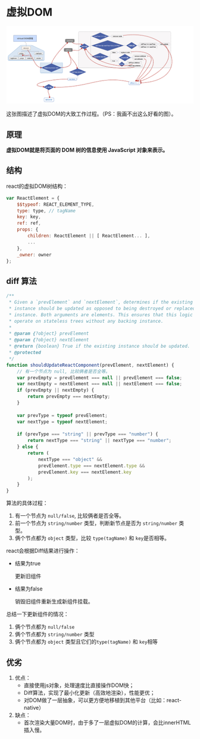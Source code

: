 # 虚拟DOM

![](../../images/virtual-dom.png)

这张图描述了虚拟DOM的大致工作过程。（PS：我画不出这么好看的图）。

## 原理

**虚拟DOM就是将页面的 DOM 树的信息使用 JavaScript 对象来表示。**

## 结构

react的虚拟DOM树结构：

```js
var ReactElement = {
    $$typeof: REACT_ELEMENT_TYPE,
    type: type, // tagName
    key: key,
    ref: ref,
    props: {
        children: ReactElement || [ ReactElement... ],
        ...
    },
    _owner: owner
};
```

## diff 算法

```js
/**
 * Given a `prevElement` and `nextElement`, determines if the existing
 * instance should be updated as opposed to being destroyed or replaced by a new
 * instance. Both arguments are elements. This ensures that this logic can
 * operate on stateless trees without any backing instance.
 *
 * @param {?object} prevElement
 * @param {?object} nextElement
 * @return {boolean} True if the existing instance should be updated.
 * @protected
 */
function shouldUpdateReactComponent(prevElement, nextElement) {
    // 有一个节点为 null, 比较俩者是否全等。
    var prevEmpty = prevElement === null || prevElement === false;
    var nextEmpty = nextElement === null || nextElement === false;
    if (prevEmpty || nextEmpty) {
        return prevEmpty === nextEmpty;
    }

    var prevType = typeof prevElement;
    var nextType = typeof nextElement;

    if (prevType === "string" || prevType === "number") {
        return nextType === "string" || nextType === "number";
    } else {
        return (
            nextType === "object" &&
            prevElement.type === nextElement.type &&
            prevElement.key === nextElement.key
        );
    }
}
```

算法的具体过程：

1. 有一个节点为 `null/false`, 比较俩者是否全等。
2. 前一个节点为 `string/number` 类型，判断新节点是否为 `string/number` 类型。
3. 俩个节点都为 `object` 类型，比较 `type(tagName)` 和 `key`是否相等。


react会根据Diff结果进行操作：
- 结果为true

    更新旧组件
- 结果为false

    销毁旧组件重新生成新组件挂载。


总结一下更新组件的情况：
1. 俩个节点都为 `null/false`
2. 俩个节点都为 `string/number` 类型
3. 俩个节点都为 `object` 类型且它们的`type(tagName)` 和 `key`相等


## 优劣

1. 优点：
    - 直接使用js对象，处理速度比直接操作DOM快；
    - Diff算法，实现了最小化更新（高效地渲染），性能更优；
    - 对DOM做了一层抽象，可以更方便地移植到其他平台（比如：react-native）
2. 缺点：
    - 首次渲染大量DOM时，由于多了一层虚拟DOM的计算，会比innerHTML插入慢。